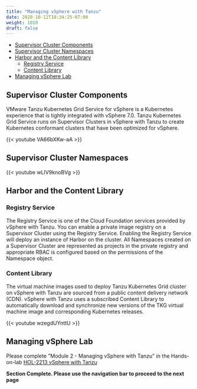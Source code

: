 ```yaml
---
title: "Managing vSphere with Tanzu"
date: 2020-10-12T18:34:25-07:00
weight: 1010
draft: false
---
```


- [Supervisor Cluster Components](#supervisor-cluster-components)
- [Supervisor Cluster Namespaces](#supervisor-cluster-namespaces)
- [Harbor and the Content Library](#harbor-and-the-content-library)
  - [Registry Service](#registry-service)
  - [Content Library](#content-library)
- [Managing vSphere Lab](#managing-vsphere-lab)

## Supervisor Cluster Components

VMware Tanzu Kubernetes Grid Service for vSphere is a Kubernetes experience that is tightly integrated with vSphere 7.0. Tanzu Kubernetes Grid Service runs on Supervisor Clusters in vSphere with Tanzu to create Kubernetes conformant clusters that have been optimized for vSphere.

{{< youtube VA66bXKw-aA >}}

## Supervisor Cluster Namespaces

{{< youtube wLIV9knoBVg >}}

## Harbor and the Content Library

### Registry Service

The Registry Service is one of the Cloud Foundation services provided by vSphere with Tanzu. You can enable a private image registry on a Supervisor Cluster using the Registry Service. Enabling the Registry Service will deploy an instance of Harbor on the cluster. All Namespaces created on a Supervisor Cluster are represented as projects in the private registry and appropriate RBAC is configured based on the permissions of the Namespace object.

### Content Library

The virtual machine images used to deploy Tanzu Kubernetes Grid cluster on vSphere with Tanzu are sourced from a public content delivery network (CDN). vSphere with Tanzu uses a subscribed Content Library to automatically download and synchronize new versions of the TKG virtual machine image and corresponding Kubernetes releases.

{{< youtube wzegdUYnttU >}}

## Managing vSphere Lab

Please complete "Module 2 - Managing vSphere with Tanzu" in the Hands-on-lab [HOL-2213 vSphere with Tanzu](https://labs.hol.vmware.com/HOL/catalogs/lab/10402)

**Section Complete. Please use the navigation bar to proceed to the next page**
